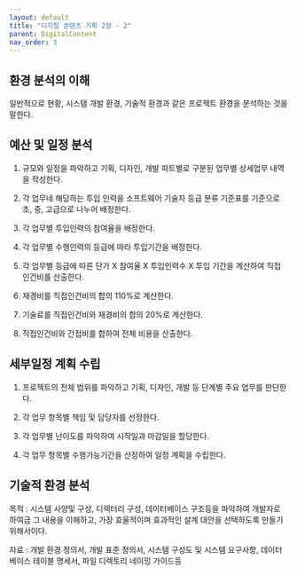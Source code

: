 ```yaml
---
layout: default
title: "디지털 콘텐츠 기획 2장 - 2"
parent: DigitalContent
nav_order: 3
---
```


## 환경 분석의 이해

일반적으로 현황, 시스탬 개발 환경, 기술적 환경과 같은 프로젝트 환경을 분석하는 것을 말한다.

## 예산 및 일정 분석

1. 규모와 일정을 파악하고 기획, 디자인, 개발 파트별로 구분된 업무별 상세업무 내역을 작성한다.

2. 각 업무네 해당하는 투입 인력을 소프트웨어 기술자 등급 분류 기준표를 기준으로 초, 중, 고급으로 나누어 배정한다.

3. 각 업무별 투입인력의 참여율을 배정한다.

4. 각 업무별 수행인력의 등급에 따라 투입기간을 배정한다.

5. 각 업무별 등급에 따른 단가 X 참여율 X 투입인력수 X 투입 기간을 계산하여 직접 인건비를 산출한다.

6. 재경비를 직접인건비의 합의 110%로 계산한다.

7. 기술료를 직접인건비와 재경비의 합의 20%로 계산한다.

8. 직접인건비와 간접비를 합하여 전체 비용을 산출한다.

## 세부일정 계획 수립

1. 프로젝트의 전체 범위를 파악하고 기획, 디자인, 개발 등 단계별 주요 업무를 판단한다.

2. 각 업무 항목별 책임 및 담당자를 선정한다.

3. 각 업무별 난이도를 파악하여 시작일과 마감일을 할당한다.

4. 각 업무 항목별 수행가능기간을 산정하여 일정 계획을 수립한다.

## 기술적 환경 분석

목적 : 시스템 사양및 구성, 디렉터리 구성, 데이터베이스 구조등을 파악하여 개발자로 하여금 그 내용을 이해하고, 가장 효울적이며 효과적인 설계 대안을 선택하도록 만들기 위해서이다.

자료 : 개발 환경 정의서, 개발 표준 정의서, 시스템 구성도 및 시스템 요구사항, 데이터 베이스 테이블 명세서, 파일 디렉토리 네이밍 가이드등